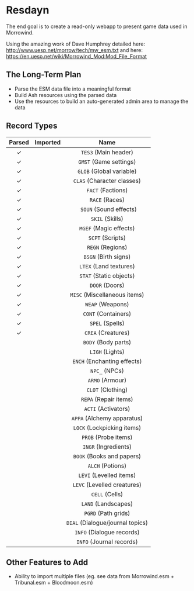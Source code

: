 # Resdayn

The end goal is to create a read-only webapp to present game data used in Morrowind.

Using the amazing work of Dave Humphrey detailed here: http://www.uesp.net/morrow/tech/mw_esm.txt and here: https://en.uesp.net/wiki/Morrowind_Mod:Mod_File_Format

## The Long-Term Plan

- Parse the ESM data file into a meaningful format
- Build Ash resources using the parsed data
- Use the resources to build an auto-generated admin area to manage the data

## Record Types

| Parsed | Imported | Name |
| :---:  | :---:    | :--: |
| ✓      |          | `TES3` (Main header) |
| ✓      |          | `GMST` (Game settings) |
| ✓      |          | `GLOB` (Global variable) |
| ✓      |          | `CLAS` (Character classes) |
| ✓      |          | `FACT` (Factions) |
| ✓      |          | `RACE` (Races) |
| ✓      |          |` SOUN` (Sound effects) |
| ✓      |          | `SKIL` (Skills) |
| ✓      |          | `MGEF` (Magic effects) |
| ✓      |          | `SCPT` (Scripts) |
| ✓      |          | `REGN` (Regions) |
| ✓      |          | `BSGN` (Birth signs) |
| ✓      |          | `LTEX` (Land textures) |
| ✓      |          | `STAT` (Static objects) |
| ✓      |          | `DOOR` (Doors) |
| ✓      |          | `MISC` (Miscellaneous items) |
| ✓      |          | `WEAP` (Weapons) |
| ✓      |          | `CONT` (Containers) |
| ✓      |          | `SPEL` (Spells) |
| ✓      |          | `CREA` (Creatures) |
|        |          | `BODY` (Body parts) |
|        |          | `LIGH` (Lights) |
|        |          | `ENCH` (Enchanting effects) |
|        |          | `NPC_` (NPCs) |
|        |          | `ARMO` (Armour) |
|        |          | `CLOT` (Clothing) |
|        |          | `REPA` (Repair items) |
|        |          | `ACTI` (Activators) |
|        |          | `APPA` (Alchemy apparatus) |
|        |          | `LOCK` (Lockpicking items) |
|        |          | `PROB` (Probe items) |
|        |          | `INGR` (Ingredients) |
|        |          | `BOOK` (Books and papers) |
|        |          | `ALCH` (Potions) |
|        |          | `LEVI` (Levelled items) |
|        |          | `LEVC` (Levelled creatures) |
|        |          | `CELL` (Cells) |
|        |          | `LAND` (Landscapes) |
|        |          | `PGRD` (Path grids) |
|        |          | `DIAL` (Dialogue/journal topics) |
|        |          | `INFO` (Dialogue records) |
|        |          | `INFO` (Journal records) |

## Other Features to Add

* Ability to import multiple files (eg. see data from Morrowind.esm + Tribunal.esm + Bloodmoon.esm)
